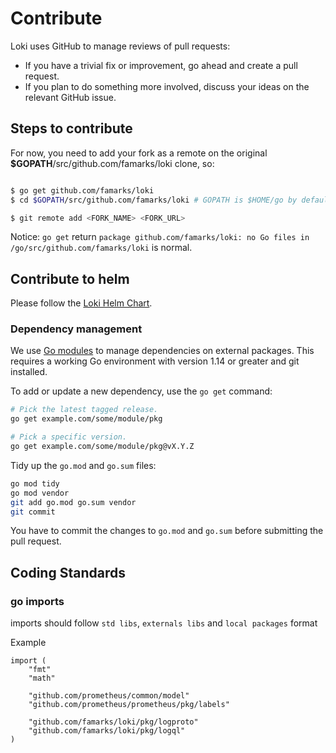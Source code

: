 # Contribute

Loki uses GitHub to manage reviews of pull requests:

- If you have a trivial fix or improvement, go ahead and create a pull request.
- If you plan to do something more involved, discuss your ideas on the relevant GitHub issue.

## Steps to contribute

For now, you need to add your fork as a remote on the original **\$GOPATH**/src/github.com/famarks/loki clone, so:

```bash

$ go get github.com/famarks/loki
$ cd $GOPATH/src/github.com/famarks/loki # GOPATH is $HOME/go by default.

$ git remote add <FORK_NAME> <FORK_URL>
```

Notice: `go get` return `package github.com/famarks/loki: no Go files in /go/src/github.com/famarks/loki` is normal.

## Contribute to helm

Please follow the [Loki Helm Chart](./production/helm/README.md).

### Dependency management

We use [Go modules](https://golang.org/cmd/go/#hdr-Modules__module_versions__and_more) to manage dependencies on external packages.
This requires a working Go environment with version 1.14 or greater and git installed.

To add or update a new dependency, use the `go get` command:

```bash
# Pick the latest tagged release.
go get example.com/some/module/pkg

# Pick a specific version.
go get example.com/some/module/pkg@vX.Y.Z
```

Tidy up the `go.mod` and `go.sum` files:

```bash
go mod tidy
go mod vendor
git add go.mod go.sum vendor
git commit
```

You have to commit the changes to `go.mod` and `go.sum` before submitting the pull request.

## Coding Standards

### go imports
imports should follow `std libs`, `externals libs` and `local packages` format

Example
```
import (
	"fmt"
	"math"

	"github.com/prometheus/common/model"
	"github.com/prometheus/prometheus/pkg/labels"

	"github.com/famarks/loki/pkg/logproto"
	"github.com/famarks/loki/pkg/logql"
)
```
